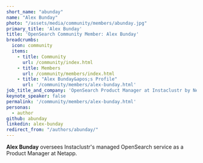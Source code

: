 ```yaml
---
short_name: "abunday"
name: "Alex Bunday"
photo: "/assets/media/community/members/abunday.jpg"
primary_title: 'Alex Bunday'
title: 'OpenSearch Community Member: Alex Bunday'
breadcrumbs:
  icon: community
  items:
    - title: Community
      url: /community/index.html
    - title: Members
      url: /community/members/index.html
    - title: "Alex Bunday&apos;s Profile"
      url: '/community/members/alex-bunday.html'
job_title_and_company: 'OpenSearch Product Manager at Instaclustr by NetApp'
keynote_speaker: false
permalink: '/community/members/alex-bunday.html'
personas:
  - author
github: abunday
linkedin: alex-bunday
redirect_from: "/authors/abunday/"
---
```


**Alex Bunday** oversees Instaclustr's managed OpenSearch service as a Product Manager at Netapp.
